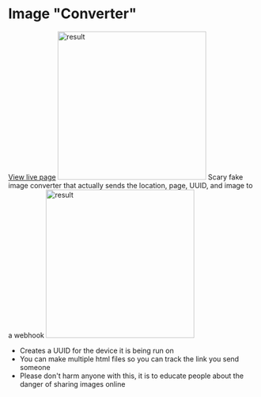 # Image "Converter"
[View live page](joedotmt.github.io/image-converter)
<img src="https://i.imgur.com/hwsBAIp.png" alt="result" width="300"/>
Scary fake image converter that actually sends the location, page, UUID, and image to a webhook
<img src="https://i.imgur.com/0GJQyfw.png" alt="result" width="300"/>

 - Creates a UUID for the device it is being run on
 - You can make multiple html files so you can track the link you send someone
 - Please don't harm anyone with this, it is to educate people about the danger of sharing images online
